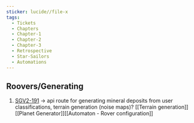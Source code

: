 ```yaml
---
sticker: lucide//file-x
tags:
  - Tickets
  - Chapters
  - Chapter-1
  - Chapter-2
  - Chapter-3
  - Retrospective
  - Star-Sailors
  - Automations
---
```

## Roovers/Generating
1. [SGV2-191](https://signalk.atlassian.net/jira/software/projects/SGV2/boards/8?selectedIssue=SGV2-191) -> api route for generating mineral deposits from user classifications, terrain generation (noise maps)? [[Terrain generation]][[Planet Generator]][[Automaton - Rover configuration]]